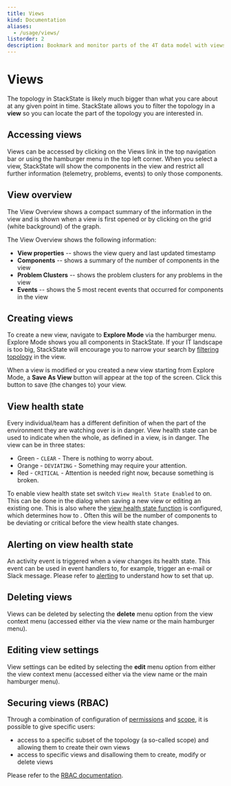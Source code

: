 ```yaml
---
title: Views
kind: Documentation
aliases:
  - /usage/views/
listorder: 2
description: Bookmark and monitor parts of the 4T data model with views.
---
```


# Views

The topology in StackState is likely much bigger than what you care about at any given point in time. StackState allows you to filter the topology in a **view** so you can locate the part of the topology you are interested in.

## Accessing views

Views can be accessed by clicking on the Views link in the top navigation bar or using the hamburger menu in the top left corner. When you select a view, StackState will show the components in the view and restrict all further information \(telemetry, problems, events\) to only those components.

## View overview

The View Overview shows a compact summary of the information in the view and is shown when a view is first opened or by clicking on the grid \(white background\) of the graph.

The View Overview shows the following information:

* **View properties** -- shows the view query and last updated timestamp
* **Components** -- shows a summary of the number of components in the view
* **Problem Clusters** -- shows the problem clusters for any problems in the view
* **Events** -- shows the 5 most recent events that occurred for components in the view

## Creating views

To create a new view, navigate to **Explore Mode** via the hamburger menu. Explore Mode shows you all components in StackState. If your IT landscape is too big, StackState will encourage you to narrow your search by [filtering topology]() in the view.

When a view is modified or you created a new view starting from Explore Mode, a **Save As View** button will appear at the top of the screen. Click this button to save \(the changes to\) your view.

## View health state

Every individual/team has a different definition of when the part of the environment they are watching over is in danger. View health state can be used to indicate when the whole, as defined in a view, is in danger. The view can be in three states:

* Green - `CLEAR` - There is nothing to worry about.
* Orange - `DEVIATING` - Something may require your attention.
* Red - `CRITICAL` - Attention is needed right now, because something is broken.

To enable view health state set switch `View Health State Enabled` to on. This can be done in the dialog when saving a new view or editing an existing one. This is also where the [view health state function](../configure/view_state_configuration.md) is configured, which determines how to . Often this will be the number of components to be deviating or critical before the view health state changes.

## Alerting on view health state

An activity event is triggered when a view changes its health state. This event can be used in event handlers to, for example, trigger an e-mail or Slack message. Please refer to [alerting](alerting.md) to understand how to set that up.

## Deleting views

Views can be deleted by selecting the **delete** menu option from the view context menu \(accessed either via the view name or the main hamburger menu\).

## Editing view settings

View settings can be edited by selecting the **edit** menu option from either the view context menu \(accessed either via the view name or the main hamburger menu\).

## Securing views \(RBAC\)

Through a combination of configuration of [permissions](../configure/permissions.md) and [scope](../configure/scopes_in_rbac.md), it is possible to give specific users:

* access to a specific subset of the topology \(a so-called scope\) and allowing them to create their own views
* access to specific views and disallowing them to create, modify or delete views

Please refer to the [RBAC documentation](../concepts/role_based_access_control.md).

